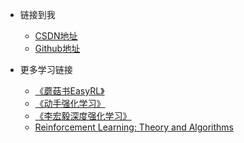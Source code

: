 <!-- _navbar.md -->

* 链接到我
  * [CSDN地址](https://blog.csdn.net/Scc_hy)
  * [Github地址](https://github.com/scchy)


* 更多学习链接
  * [《蘑菇书EasyRL》](https://datawhalechina.github.io/easy-rl/#/)
  * [《动手强化学习》](https://hrl.boyuai.com/)
  * [《李宏毅深度强化学习》](http://speech.ee.ntu.edu.tw/~tlkagk/courses_MLDS18.html)
  * [Reinforcement Learning: Theory and Algorithms](https://rltheorybook.github.io/)
